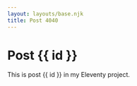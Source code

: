 ```yaml
---
layout: layouts/base.njk
title: Post 4040
---
```


# Post {{ id }}

This is post {{ id }} in my Eleventy project.
